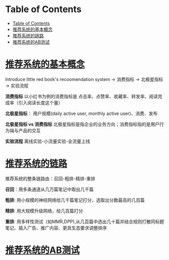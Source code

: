 # Table of Contents

- [Table of Contents](#table-of-contents)
- [推荐系统的基本概念](#推荐系统的基本概念)
- [推荐系统的链路](#推荐系统的链路)
- [推荐系统的AB测试](#推荐系统的ab测试)

# [推荐系统的基本概念](https://github.com/Linsen-gao-457/RecommenderSystem/blob/main/Slides/01_Basics_01.pdf)

Introduce little red book's recoomendation system -> 消费指标 -> 北极星指标 -> 实验流程


**消费指标**
以小红书为例的消费指标是 点击率、点赞率、收藏率、转发率、阅读完成率（引入阅读长度这个量）

**北极星指标**： 用户规模(daily active user, monthly active user)、消费、发布

**北极星指标 vs 消费指标**
北极星指标是指企业的业务方向；消费指标指的是用户行为端与产品的交互

**实验流程**
离线实验-小流量实验-全流量上线

# [推荐系统的链路](https://github.com/Linsen-gao-457/RecommenderSystem/blob/main/Slides/01_Basics_02.pdf)

推荐系统的整条链路由：召回-粗排-精排-重排

**召回**：用多条通道从几万篇笔记中取出几千篇

**粗排**: 用小规模的神经网络给几千篇笔记打分，选取出分数最高的几百篇

**精排**: 用大规模升级网络，给几百篇打分

**重排**: 用多样性测试（如MMR,DPP),从几百篇中选出几十篇并结合规则打散同标题笔记、插入广告、推广内容、更具生态要求调整排序

# [推荐系统的AB测试](https://github.com/Linsen-gao-457/RecommenderSystem/blob/main/Slides/01_Basics_03.pdf)